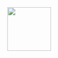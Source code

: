 <img  width="100" align="left" src="https://f3verdream.carrd.co/assets/images/gallery01/b82a7b52.png?v=6f84ccb7">
<!--
**spvrkle/spvrkle** is a ✨ _special_ ✨ repository because its `README.md` (this file) appears on your GitHub profile.

Here are some ideas to get you started:

- 🔭 I’m currently working on ...
- 🌱 I’m currently learning ...
- 👯 I’m looking to collaborate on ...
- 🤔 I’m looking for help with ...
- 💬 Ask me about ...
- 📫 How to reach me: ...
- 😄 Pronouns: ...
- ⚡ Fun fact: ...
-->
